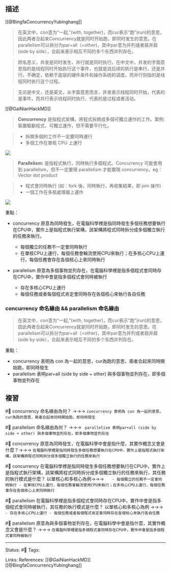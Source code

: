 ## 描述

[[@BingfaConcurrencyYubinghang]]
> 在英文中，con意为“一起,”(with, together)，而cur表示“跑”(run)的意思，因此两者合起来Concurrency就是同时开始跑，即同时发生的意思。在parallelism可以拆分为par+all（=other)，其中par意为并列或者肩并肩(side by side），合起来表示相互不同的多个东西并列存在。


> 顾名思义，并发是同时发生，并行就是同时执行。在中文中，并发的字面意思指的是线程同时开始执行这个事件，也就是说后续的执行是串行，还是并行，不确定，依赖于底层的硬件条件和操作系统的调度，而并行则指的是线程同时执行这个过程。



> 无论是中文，还是英文，从字面意思而言，并发表示线程同时开始，代表的是事件，而并行表示线程同时执行，代表的是过程或者活动。

[[@GaiNianHackMD]]
> **Concurrency** 是指程式架構，將程式拆開成多個可獨立運作的工作。案例: 裝置驅動程式，可獨立運作，但不需要平行化。

> -   拆開多個的工作不一定要同時運行
> -   多個工作在單核 CPU 上運行

![](https://hackpad-attachments.s3.amazonaws.com/embedded2016.hackpad.com_K6DJ0ZtiecH_p.537916_1460613316743_p1.png)


> **Parallelism:** 是指程式執行，同時執行多個程式。Concurrency 可能會用到 parallelism，但不一定要用 parallelism 才能實現 concurrency。eg：Vector dot product

> -   程式會同時執行 (如：fork 後，同時執行，再收集結果，即 join 操作)
> -   一個工作在多核處理器上運作

![](https://hackpad-attachments.s3.amazonaws.com/embedded2016.hackpad.com_K6DJ0ZtiecH_p.537916_1460613329719_p2.png)

重點：
- concurrency 原意為同時發生，在電腦科學裡是指同時發生多個任務想要執行在CPU中，實作上是指程式執行架構，該架構將程式同時拆分成多個獨立執行的任務來執行。
	- 每個獨立的任務不一定會同時執行
	- 在單核CPU上運行，每個任務會輪流使用CPU來執行；在多核心CPU上運行，每個任務會存在各個核心上來同時執行

- parallelism 原意為多個事物並列存在，在電腦科學裡是指多個程式會同時存在CPU中，實作中會是指多個程式會同時被執行
	- 存在多核心CPU上運行
	- 每個任務或者每個程式肯定會同時存在各個核心來執行各自任務


### concurrency 命名緣由 && parallelism 命名緣由

> 在英文中，con意为“一起,”(with, together)，而cur表示“跑”(run)的意思，因此两者合起来Concurrency就是同时开始跑，即同时发生的意思。在parallelism可以拆分为par+all（=other)，其中par意为并列或者肩并肩(side by side），合起来表示相互不同的多个东西并列存在。

重點：
- concurrency 表明為 con 為一起的意思，cur為跑的意思，兩者合起來同時開始跑，即同時發生
- parallelism 表明par+all (side by side + other) 與多個事物並列存在，即多個事物並列存在


## 複習

#🧠 concurrency 命名緣由為何？ ->->-> `concurrency 表明為 con 為一起的意思，cur為跑的意思，兩者合起來同時開始跑，即同時發生`
<!--SR:!2023-02-04,10,250-->

#🧠 parallelism 命名緣由為何？ ->->-> ` parallelism 表明par+all (side by side + other) 與多個事物並列存在，即多個事物並列存在`
<!--SR:!2023-02-13,14,230-->

#🧠 concurrency 原意為同時發生，在電腦科學中會是指什麼，其實作概念又會是什麼？->->-> `在電腦科學裡是指同時發生多個任務想要執行在CPU中，實作上是指程式執行架構，該架構將程式同時拆分成多個獨立執行的任務來執行`
<!--SR:!2023-02-16,17,248-->

#🧠 concurrency 在電腦科學裡是指同時發生多個任務想要執行在CPU中，實作上是指程式執行架構，該架構將程式同時拆分成多個獨立執行的任務來執行，其任務的執行模式是什麼？  以單核心和多核心為例->->-> `	- 每個獨立的任務不一定會同時執行 - 在單核CPU上運行，每個任務會輪流使用CPU來執行；在多核心CPU上運行，每個任務會存在各個核心上來同時執行`
<!--SR:!2023-02-05,6,228-->

#🧠 parallelism 在電腦科學裡是指多個程式會同時存在CPU中，實作中會是指多個程式會同時被執行，其任務的執行模式是什麼？  以單核心和多核心為例 ->->-> `	- 存在多核心CPU上運行 - 每個任務或者每個程式肯定會同時存在各個核心來執行各自任務`
<!--SR:!2023-02-09,12,248-->

#🧠 parallelism 原意為與多個事物並列存在，在電腦科學中會是指什麼，其實作概念又會是什麼？ ->->-> `在電腦科學裡是指多個程式會同時存在CPU中，實作中會是指多個程式會同時被執行`
<!--SR:!2023-02-04,10,250-->


---
Status: #🌱 
Tags:

Links:
References:
[[@GaiNianHackMD]]
[[@BingfaConcurrencyYubinghang]]